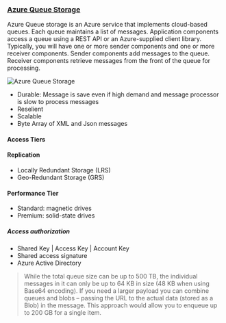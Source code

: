 ### [Azure Queue Storage](https://docs.microsoft.com/en-us/learn/modules/communicate-between-apps-with-azure-queue-storage/2-create-the-azure-storage-infrastructure)

Azure Queue storage is an Azure service that implements cloud-based queues. Each queue maintains a list of messages. Application components access a queue using a REST API or an Azure-supplied client library. Typically, you will have one or more sender components and one or more receiver components. Sender components add messages to the queue. Receiver components retrieve messages from the front of the queue for processing.

![Azure Queue Storage](https://docs.microsoft.com/en-us/learn/modules/communicate-between-apps-with-azure-queue-storage/media/2-queue-overview.png)
- Durable: Message is save even if high demand and message processor is slow to process messages
- Reselient
- Scalable
- Byte Array of XML and Json messages

#### Access Tiers

#### Replication
- Locally Redundant Storage (LRS)
- Geo-Redundant Storage (GRS)

#### Performance Tier
- Standard: magnetic drives
- Premium: solid-state drives

##### Access authorization
- Shared Key | Access Key | Account Key
- Shared access signature	
- Azure Active Directory	

> While the total queue size can be up to 500 TB, the individual messages in it can only be up to 64 KB in size (48 KB when using Base64 encoding). If you need a larger payload you can combine queues and blobs – passing the URL to the actual data (stored as a Blob) in the message. This approach would allow you to enqueue up to 200 GB for a single item.

